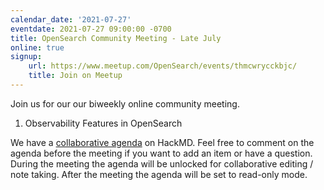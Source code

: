 ```yaml
---
calendar_date: '2021-07-27'
eventdate: 2021-07-27 09:00:00 -0700
title: OpenSearch Community Meeting - Late July
online: true
signup:
    url: https://www.meetup.com/OpenSearch/events/thmcwrycckbjc/
    title: Join on Meetup
---
```


Join us for our our biweekly online community meeting. 

1. Observability Features in OpenSearch


We have a [collaborative agenda](https://hackmd.io/g7uzgBAgRZGXD1av3tovtQ) on HackMD. Feel free to comment on the agenda before the meeting if you want to add an item or have a question. During the meeting the agenda will be unlocked for collaborative editing / note taking. After the meeting the agenda will be set to read-only mode. 